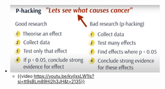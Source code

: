 - ![image.png](../assets/image_1732905228662_0.png)
	- {{video https://youtu.be/kyjlxsLW1Is?si=tt9sBLm89Hi2h3JH&t=2135}}